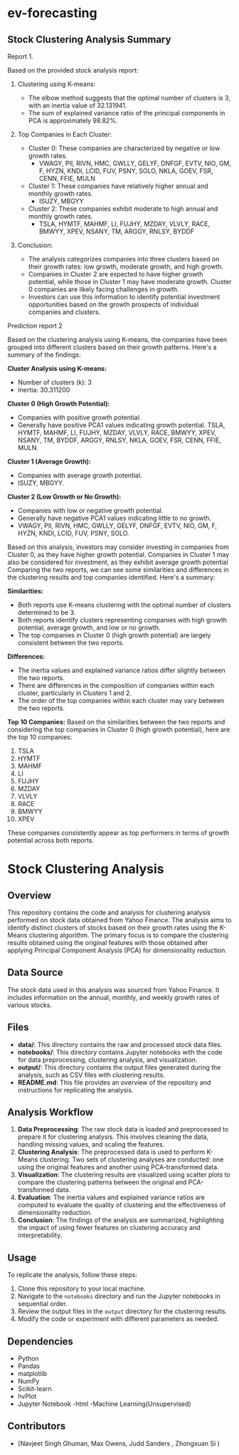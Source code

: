 # ev-forecasting      
## Stock Clustering Analysis Summary

Report 1.  

Based on the provided stock analysis report:

1. Clustering using K-means:
   - The elbow method suggests that the optimal number of clusters is 3, with an inertia value of 32.131941.
   - The sum of explained variance ratio of the principal components in PCA is approximately 98.82%.

2. Top Companies in Each Cluster:
   - Cluster 0: These companies are characterized by negative or low growth rates.
     - VWAGY, PII, RIVN, HMC, GWLLY, GELYF, DNFGF, EVTV, NIO, GM, F, HYZN, KNDI, LCID, FUV, PSNY, SOLO, NKLA, GOEV, FSR, CENN, FFIE, MULN
   - Cluster 1: These companies have relatively higher annual and monthly growth rates.
     - ISUZY, MBGYY
   - Cluster 2: These companies exhibit moderate to high annual and monthly growth rates.
     - TSLA, HYMTF, MAHMF, LI, FUJHY, MZDAY, VLVLY, RACE, BMWYY, XPEV, NSANY, TM, ARGGY, RNLSY, BYDDF

3. Conclusion:
   - The analysis categorizes companies into three clusters based on their growth rates: low growth, moderate growth, and high growth.
   - Companies in Cluster 2 are expected to have higher growth potential, while those in Cluster 1 may have moderate growth. Cluster 0 companies are likely facing challenges in growth.
   - Investors can use this information to identify potential investment opportunities based on the growth prospects of individual companies and clusters.


Prediction report 2

Based on the clustering analysis using K-means, the companies have been grouped into different clusters based on their growth patterns. Here's a summary of the findings:

**Cluster Analysis using K-means:**

- Number of clusters (k): 3
- Inertia: 30.311200

**Cluster 0 (High Growth Potential):**
- Companies with positive growth potential.
- Generally have positive PCA1 values indicating growth potential.
TSLA, HYMTF, MAHMF, LI, FUJHY, MZDAY, VLVLY, RACE, BMWYY, XPEV, NSANY, TM, BYDDF, ARGGY, RNLSY, NKLA, GOEV, FSR, CENN, FFIE, MULN.

**Cluster 1 (Average Growth):**
- Companies with average growth potential.
-  ISUZY, MBGYY.

**Cluster 2 (Low Growth or No Growth):**
- Companies with low or negative growth potential.
- Generally have negative PCA1 values indicating little to no growth.
- VWAGY, PII, RIVN, HMC, GWLLY, GELYF, DNFGF, EVTV, NIO, GM, F, HYZN, KNDI, LCID, FUV, PSNY, SOLO.

Based on this analysis, investors may consider investing in companies from Cluster 0, as they have higher growth potential. Companies in Cluster 1 may also be considered for investment, as they exhibit average growth potential
Comparing the two reports, we can see some similarities and differences in the clustering results and top companies identified. Here's a summary:

**Similarities:**
- Both reports use K-means clustering with the optimal number of clusters determined to be 3.
- Both reports identify clusters representing companies with high growth potential, average growth, and low or no growth.
- The top companies in Cluster 0 (high growth potential) are largely consistent between the two reports.

**Differences:**
- The inertia values and explained variance ratios differ slightly between the two reports.
- There are differences in the composition of companies within each cluster, particularly in Clusters 1 and 2.
- The order of the top companies within each cluster may vary between the two reports.

**Top 10 Companies:**
Based on the similarities between the two reports and considering the top companies in Cluster 0 (high growth potential), here are the top 10 companies:

1. TSLA
2. HYMTF
3. MAHMF
4. LI
5. FUJHY
6. MZDAY
7. VLVLY
8. RACE
9. BMWYY
10. XPEV

These companies consistently appear as top performers in terms of growth potential across both reports.


# Stock Clustering Analysis

## Overview
This repository contains the code and analysis for clustering analysis performed on stock data obtained from Yahoo Finance. The analysis aims to identify distinct clusters of stocks based on their growth rates using the K-Means clustering algorithm. The primary focus is to compare the clustering results obtained using the original features with those obtained after applying Principal Component Analysis (PCA) for dimensionality reduction.

## Data Source
The stock data used in this analysis was sourced from Yahoo Finance. It includes information on the annual, monthly, and weekly growth rates of various stocks.

## Files
- **data/**: This directory contains the raw and processed stock data files.
- **notebooks/**: This directory contains Jupyter notebooks with the code for data preprocessing, clustering analysis, and visualization.
- **output/**: This directory contains the output files generated during the analysis, such as CSV files with clustering results.
- **README.md**: This file provides an overview of the repository and instructions for replicating the analysis.

## Analysis Workflow
1. **Data Preprocessing**: The raw stock data is loaded and preprocessed to prepare it for clustering analysis. This involves cleaning the data, handling missing values, and scaling the features.
2. **Clustering Analysis**: The preprocessed data is used to perform K-Means clustering. Two sets of clustering analyses are conducted: one using the original features and another using PCA-transformed data.
3. **Visualization**: The clustering results are visualized using scatter plots to compare the clustering patterns between the original and PCA-transformed data.
4. **Evaluation**: The inertia values and explained variance ratios are computed to evaluate the quality of clustering and the effectiveness of dimensionality reduction.
5. **Conclusion**: The findings of the analysis are summarized, highlighting the impact of using fewer features on clustering accuracy and interpretability.

## Usage
To replicate the analysis, follow these steps:
1. Clone this repository to your local machine.
2. Navigate to the `notebooks` directory and run the Jupyter notebooks in sequential order.
3. Review the output files in the `output` directory for the clustering results.
4. Modify the code or experiment with different parameters as needed.

## Dependencies
- Python
- Pandas
- matplotlib
- NumPy
- Scikit-learn
- hvPlot
- Jupyter Notebook
-html
  -Machine Learning(Unsupervised)
## Contributors
- [Navjeet Singh Ghuman,
Max Owens,
Judd Sanders ,
Zhongxuan Si
)
